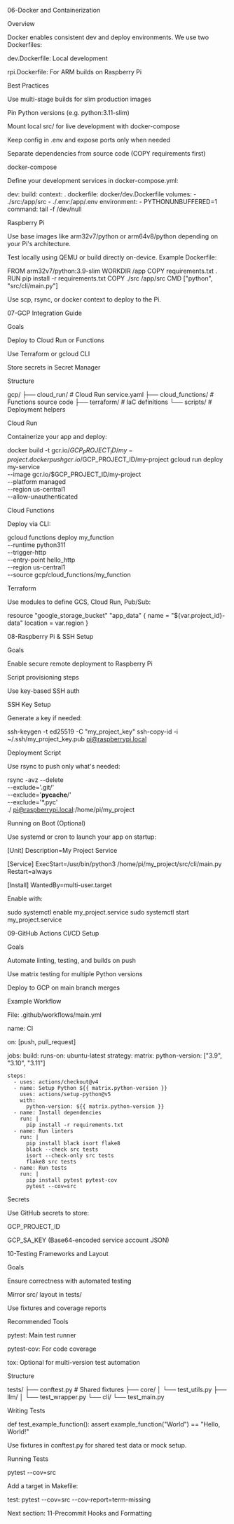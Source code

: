 06-Docker and Containerization

Overview

Docker enables consistent dev and deploy environments. We use two Dockerfiles:

dev.Dockerfile: Local development

rpi.Dockerfile: For ARM builds on Raspberry Pi

Best Practices

Use multi-stage builds for slim production images

Pin Python versions (e.g. python:3.11-slim)

Mount local src/ for live development with docker-compose

Keep config in .env and expose ports only when needed

Separate dependencies from source code (COPY requirements first)

docker-compose

Define your development services in docker-compose.yml:

dev:
  build:
    context: .
    dockerfile: docker/dev.Dockerfile
  volumes:
    - ./src:/app/src
    - ./.env:/app/.env
  environment:
    - PYTHONUNBUFFERED=1
  command: tail -f /dev/null

Raspberry Pi

Use base images like arm32v7/python or arm64v8/python depending on your Pi's architecture.

Test locally using QEMU or build directly on-device. Example Dockerfile:

FROM arm32v7/python:3.9-slim
WORKDIR /app
COPY requirements.txt .
RUN pip install -r requirements.txt
COPY ./src /app/src
CMD ["python", "src/cli/main.py"]

Use scp, rsync, or docker context to deploy to the Pi.

07-GCP Integration Guide

Goals

Deploy to Cloud Run or Functions

Use Terraform or gcloud CLI

Store secrets in Secret Manager

Structure

gcp/
├── cloud_run/           # Cloud Run service.yaml
├── cloud_functions/     # Functions source code
├── terraform/           # IaC definitions
└── scripts/             # Deployment helpers

Cloud Run

Containerize your app and deploy:

docker build -t gcr.io/$GCP_PROJECT_ID/my-project .
docker push gcr.io/$GCP_PROJECT_ID/my-project
gcloud run deploy my-service \
  --image gcr.io/$GCP_PROJECT_ID/my-project \
  --platform managed \
  --region us-central1 \
  --allow-unauthenticated

Cloud Functions

Deploy via CLI:

gcloud functions deploy my_function \
  --runtime python311 \
  --trigger-http \
  --entry-point hello_http \
  --region us-central1 \
  --source gcp/cloud_functions/my_function

Terraform

Use modules to define GCS, Cloud Run, Pub/Sub:

resource "google_storage_bucket" "app_data" {
  name     = "${var.project_id}-data"
  location = var.region
}

08-Raspberry Pi & SSH Setup

Goals

Enable secure remote deployment to Raspberry Pi

Script provisioning steps

Use key-based SSH auth

SSH Key Setup

Generate a key if needed:

ssh-keygen -t ed25519 -C "my_project_key"
ssh-copy-id -i ~/.ssh/my_project_key.pub pi@raspberrypi.local

Deployment Script

Use rsync to push only what's needed:

rsync -avz --delete \
  --exclude='.git/' \
  --exclude='__pycache__/' \
  --exclude='*.pyc' \
  ./ pi@raspberrypi.local:/home/pi/my_project

Running on Boot (Optional)

Use systemd or cron to launch your app on startup:

[Unit]
Description=My Project Service

[Service]
ExecStart=/usr/bin/python3 /home/pi/my_project/src/cli/main.py
Restart=always

[Install]
WantedBy=multi-user.target

Enable with:

sudo systemctl enable my_project.service
sudo systemctl start my_project.service

09-GitHub Actions CI/CD Setup

Goals

Automate linting, testing, and builds on push

Use matrix testing for multiple Python versions

Deploy to GCP on main branch merges

Example Workflow

File: .github/workflows/main.yml

name: CI

on: [push, pull_request]

jobs:
  build:
    runs-on: ubuntu-latest
    strategy:
      matrix:
        python-version: ["3.9", "3.10", "3.11"]

    steps:
      - uses: actions/checkout@v4
      - name: Setup Python ${{ matrix.python-version }}
        uses: actions/setup-python@v5
        with:
          python-version: ${{ matrix.python-version }}
      - name: Install dependencies
        run: |
          pip install -r requirements.txt
      - name: Run linters
        run: |
          pip install black isort flake8
          black --check src tests
          isort --check-only src tests
          flake8 src tests
      - name: Run tests
        run: |
          pip install pytest pytest-cov
          pytest --cov=src

Secrets

Use GitHub secrets to store:

GCP_PROJECT_ID

GCP_SA_KEY (Base64-encoded service account JSON)

10-Testing Frameworks and Layout

Goals

Ensure correctness with automated testing

Mirror src/ layout in tests/

Use fixtures and coverage reports

Recommended Tools

pytest: Main test runner

pytest-cov: For code coverage

tox: Optional for multi-version test automation

Structure

tests/
├── conftest.py         # Shared fixtures
├── core/
│   └── test_utils.py
├── llm/
│   └── test_wrapper.py
└── cli/
    └── test_main.py

Writing Tests

def test_example_function():
    assert example_function("World") == "Hello, World!"

Use fixtures in conftest.py for shared test data or mock setup.

Running Tests

pytest --cov=src

Add a target in Makefile:

test:
	pytest --cov=src --cov-report=term-missing

Next section: 11-Precommit Hooks and Formatting

